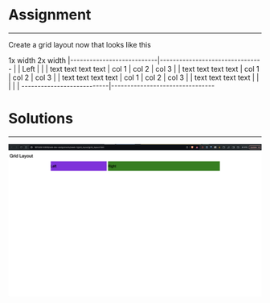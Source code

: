 # Assignment
---
Create a grid layout now that looks like this

1x width 2x width 
|---------------------------|-------------------------------- | 
| Left | | | text text text text | col 1 | col 2 | col 3 |
| text text text text | col 1 | col 2 | col 3 | | text text text text | col 1 | col 2 | col 3 | | text text text text | | | | | ---------------------------|--------------------------------





# Solutions
---
![Grid Layout](https://github.com/tushar-asodariya/100xdevs-cohort-3-assignments/blob/main/web-dev-assignments/week-1/grid_layout/grid_layout_output.png?raw=true)
